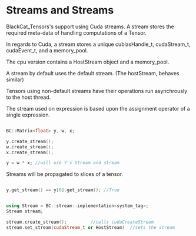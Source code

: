 # Streams and Streams 



BlackCat_Tensors's support using Cuda streams. 
A stream stores the required meta-data of handling computations of a Tensor.

In regards to Cuda, 
a stream stores a unique cublasHandle_t, cudaStream_t, cudaEvent_t, and a memory_pool.

The cpu version contains a HostStream object and a memory_pool. 


A stream by default uses the default stream. (The hostStream, behaves similar) 

Tensors using non-default streams have their operations run asynchrously to the host thread. 

The stream used on expression is based upon the assignment operator of a single expression. 


```cpp

BC::Matrix<float> y, w, x;

y.create_stream();
w.create_stream();
x.create_stream();

y = w * x; //will use Y's Stream and stream 
```

Streams will be propagated to slices of a tensor. 

```cpp

y.get_stream() == y[0].get_stream(); //True 

```



```cpp

using Stream = BC::stream::implementation<system_tag>; 
Stream stream;

stream.create_stream();			//calls cudaCreateStream
stream.set_stream(cudaStream_t or HostStream)  //sets the stream 


```
